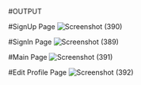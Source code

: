 #OUTPUT

#SignUp Page
![Screenshot (390)](https://user-images.githubusercontent.com/107808348/210152213-78235ecf-6291-4d10-bd7b-61880b7fbb5c.png)

#SignIn Page
![Screenshot (389)](https://user-images.githubusercontent.com/107808348/210152156-7a57d958-22c2-480b-bfa0-c1839bb40b1c.png)

#Main Page
![Screenshot (391)](https://user-images.githubusercontent.com/107808348/210152349-23ed0c53-01d2-461f-8e4b-b4a470474697.png)

#Edit Profile Page
![Screenshot (392)](https://user-images.githubusercontent.com/107808348/210152406-3e73fc41-6f99-48c0-a4bb-1c40684e1cef.png)
